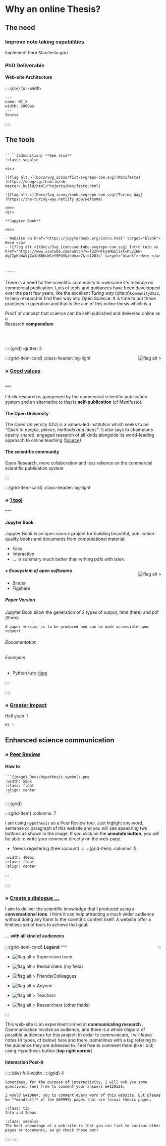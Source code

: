 # Why an online Thesis?

## The need

### Improve note taking capabilities

Implement here Manifesto grid

### PhD Deliverable

#### Web-site Architecture

::::{div} full-width

```{figure} Docs/Ontology/Export/PhD_V2_fancy.png
---
name: MC_X
width: 2000px
---
Source
```

::::

## The tools
    
    
``````{margin} 

`````{admonition} **See also**
:class: seealso

<br>

![flag alt >](Docs/Svg_icons/fist-svgrepo-com.svg)[Manifesto](https://deugz.github.io/nb-master/_build/html/Projects/Manifesto.html)
    
![flag alt >](Docs/Svg_icons/book-svgrepo-com.svg)[Turing Way](https://the-turing-way.netlify.app/welcome)

<br>    
<br>
   
**Jupyter Book**

<br>
    
- Website <a href="https://jupyterbook.org/intro.html" target="blank"> Here </a>
- ![flag alt >](Docs/Svg_icons/youtube-svgrepo-com.svg) Intro tuto <a href="https://www.youtube.com/watch?v=lZ2FHTkyaMU&list=PLyI6N-dg7IpHaWwVjZa1nB86vWlvY9PdV&index=7&t=1201s" target="blank"> Here </a>
 

    
`````      
``````
    
There is a need for the scientific community to overcome it's relience on commercial publication. Lots of tools and guidances have been developped over the past few years, like the excellent *Turing way* {cite:p}`Community2022`, to help researcher find their way into Open Science. It is time to put those practices in operation and that is the aim of this online thesis which is a
    
<p class="emphase">Proof of concept that science can be self-published and delivered online as a <br>Research <span class="hovertext" data-hover="a comprehensive collection of information and analysis pertaining to a body of knowledge"><strong>compendium</strong></span></p>

<br>
<br>
    
::::{grid}
:gutter: 2

:::{grid-item-card} 
:class-header: bg-light
<span style="float: right">![flag alt >](Docs/Svg_icons/fist-svgrepo-com.svg)</span><h3><strong>&#187;  <u>Good values</u></strong></h3>   
^^^
    
I think research is gangrened by the commercial scientific publication system and an alternative to that is <strong>self-publication</strong> (cf Manifesto). 

<h4><strong>The Open University</strong></h4>    
    
The Open University (OU) is a values-led institution which seeks to be *“Open to people, places, methods and ideas”*. It also says to champions openly shared, engaged research of all kinds alongside its world-leading approach to online teaching ([Source](https://www.open.ac.uk/research/support-researchers/open-university-statement-responsible-use-research-metrics)).

<h4><strong>The scientific community</strong></h4>    
    
Open Research, more collaboration and less relience on the commercial scientific publication system
    
:::

:::{grid-item-card} 
:class-header: bg-light
<h3><strong>&#187;  <u>1 tool </u></strong></h3>   
^^^  
<h4><strong>Jupyter Book</strong></h4>

Jupyter Book is an open source project for building beautiful, publication-quality books and documents from computational material. 
- Easy 
- Interactive
- ...
In summary much better than writing pdfs with latex. 

<span style="float: right"><br>![flag alt >](Docs/Svg_icons/solar-system-orbit-svgrepo-com.svg)</span><h5><strong>+ Ecocystem of open softwares</strong></h5>
    
- Binder
- Figshare
    
<h5><strong>Paper Version</strong></h5>

Jupyter Book allow the generation of 2 types of output, html (here) and pdf (there)    
    
```{warning}
A paper version is to be produced and can be made accessible upon request.    
```
    


<h6>Documentation</h6> 



<h6>Examples</h6>

- Python tuto <a href="https://www.tomasbeuzen.com/python-programming-for-data-science/chapters/chapter9-wrangling-advanced.html" target="blank"> Here </a>
    
:::

::::
    

<h3><strong>&#187;  <u>Greater Impact </u></strong></h3> 
    
Hell yeah !!
    
    
```{admonition} Take home message
Hi !
```
    
## Enhanced science communication 
    
<h3><strong>&#187;  <u>Peer Review</u></strong></h3>


    
<h4><strong>How to</strong></h4>

    
````{margin}    
```{image} Docs/Hypothesis_symbols.png
:width: 50px
:class: float
:align: center
```
````

    
::::{grid}

:::{grid-item}
:columns: 7
    
I am using `Hypothesis` as a Peer Review tool. Just higlight any word, sentense or paragraph of this website and you will see apeearing two buttons as shown in the image. If you click on the **annotate button**, you will be able to write your comment directly on the web-page.     

- Needs registering (free account)
:::
:::{grid-item}
:columns: 5
    
```{image} Docs/Coment_capture.PNG
:width: 400px
:class: float
:align: center
```
    
:::


::::
    
    
<h3><strong>&#187;  <u>Create a dialogue ...</u></strong></h3>
    
I aim to deliver the scientific knowledge that I produced using a **conversational tone**. I think it can help attracting a much wider audience without doing any harm to the scientific content itself. A website offer a limitless set of tools to achieve that goal.  

<h4> <strong>... with all kind of audiences</strong> </h4>

<article id="P1">
    
<div id="subdiv2">

:::{grid-item-card}
**Legend** <span style="float: right">&#128165;</span>
^^^
    
- ![flag alt >](Docs/Svg_icons/Fish/pieuvre.jpg) <span class="hovertext" data-hover="">Supervision team</span>

- ![flag alt >](Docs/Svg_icons/Fish/shark-svgrepo-com.svg) <span class="hovertext" data-hover="">Researchers (my field)</span> 

- ![flag alt >](Docs/Svg_icons/Fish/turtle-svgrepo-com.svg) <span class="hovertext" data-hover="">Friends/Colleagues</span>

- ![flag alt >](Docs/Svg_icons/Fish/fish-svgrepo-com.svg) <span class="hovertext" data-hover="">Anyone</span>

- ![flag alt >](Docs/Svg_icons/Fish/fish-light-svgrepo-com.svg) <span class="hovertext" data-hover="">Teachers</span> 


- ![flag alt >](Docs/Svg_icons/Fish/fish-nemo-svgrepo-com.svg) <span class="hovertext" data-hover="">Researchers (other fields)</span> 


   
:::

    
</div>
    
<div id="subdiv2">

This web-site is an experiment aimed at <strong>communicating research </strong>. Communication involve an audience, and there is a whole diapora of possible audiences for this project: 
In order to communicate, I will leave notes (4 types, cf below) here and there, sometimes with a tag refering to the audience they are adressed to. Feel free to comment them (like I did) using Hypothesis button (<strong>top right corner</strong>)
    
</div>
    
</article>
    
<h4><strong>Interaction Post-it</strong></h4>

:::::{div} full-width
::::{grid} 4

```{admonition} Note / Question
Sometimes, for the purpose of interactivity, I will ask you some questions, feel free to comment your answers &#128521;
```

```{warning}
I would &#10084; you to comment every word of this website. But please be **mindfull** of the &#9999; pages that are formal thesis pages. 
```

`````{admonition} Info / Idea
:class: tip
Info and Ideas
`````

`````{admonition} See also
:class: seealso
The best advantage of a web-site is that you can link to various other pages or documents, so go check those out!
`````


::::
:::::

